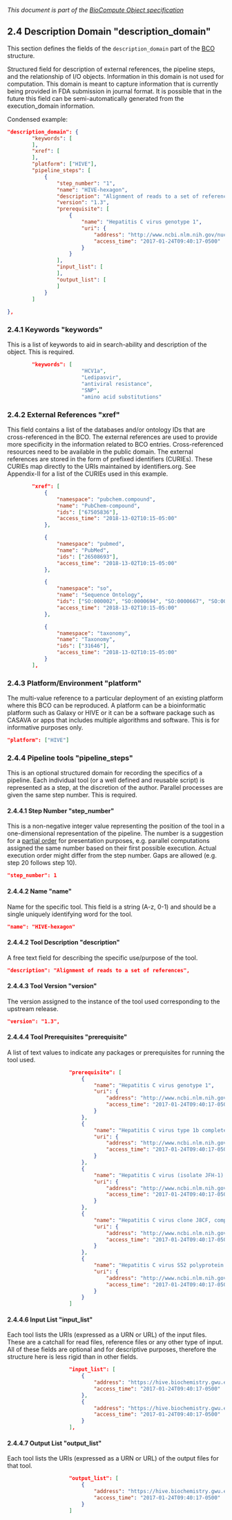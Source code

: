 _This document is part of the [BioCompute Object specification](bco-specification.md)_

## 2.4 Description Domain "description_domain"


This section defines the fields of the `description_domain` part of the [BCO](bco-domains.md) structure.

Structured field for description of external references, the pipeline steps, and the relationship of I/O objects. Information in this domain is not used for computation. This domain is meant to capture information that is currently being provided in FDA submission in journal format. It is possible that in the future this field can be semi-automatically generated from the execution_domain information. 

Condensed example:

```json
"description_domain": {
        "keywords": [
        ], 
        "xref": [
        ],
		"platform": ["HIVE"],
        "pipeline_steps": [
            {
                "step_number": "1", 
                "name": "HIVE-hexagon", 
                "description": "Alignment of reads to a set of references", 
                "version": "1.3", 
                "prerequisite": [
                    {
                        "name": "Hepatitis C virus genotype 1", 
                        "uri": {
                            "address": "http://www.ncbi.nlm.nih.gov/nuccore/22129792",
                            "access_time": "2017-01-24T09:40:17-0500"
                        }
                    }
                ], 
                "input_list": [
                ],
                "output_list": [
                ]
            }
        ]
    
},
```


### 2.4.1 Keywords "keywords"

This is a list of keywords to aid in search-ability and description of the object. This is required. 

```json
        "keywords": [
                        "HCV1a", 
                        "Ledipasvir", 
                        "antiviral resistance", 
                        "SNP", 
                        "amino acid substitutions"
```

### 2.4.2 External References "xref"

This field contains a list of the databases and/or ontology IDs that are cross-referenced in the BCO. The external references are used to provide more specificity in the information related to BCO entries. Cross-referenced resources need to be available in the public domain. The external references are stored in the form of prefixed identifiers (CURIEs). These CURIEs map directly to the URIs maintained by identifiers.org. See Appendix-II for a list of the CURIEs used in this example. 

```json
        "xref": [
            {
                "namespace": "pubchem.compound",
                "name": "PubChem-compound",
                "ids": ["67505836"], 
                "access_time": "2018-13-02T10:15-05:00"
            },

            {
                "namespace": "pubmed",
                "name": "PubMed",
                "ids": ["26508693"], 
                "access_time": "2018-13-02T10:15-05:00"
            },

            {
                "namespace": "so",
                "name": "Sequence Ontology",
                "ids": ["SO:000002", "SO:0000694", "SO:0000667", "SO:0000045"],
                "access_time": "2018-13-02T10:15-05:00"
            },

            {
                "namespace": "taxonomy",
                "name": "Taxonomy",
                "ids": ["31646"], 
                "access_time": "2018-13-02T10:15-05:00"
            }
        ], 
```

### 2.4.3 Platform/Environment "platform"

The multi-value reference to a particular deployment of an existing platform where this BCO can be reproduced. A platform can be a bioinformatic platform such as Galaxy or HIVE or it can be a software package such as CASAVA or apps that includes multiple algorithms and software. This is for informative purposes only. 

```json
"platform": ["HIVE"]
```
### 2.4.4 Pipeline tools "pipeline_steps"

This is an optional structured domain for recording the specifics of a pipeline. Each individual tool (or a well defined and reusable script) is represented as a step, at the discretion of the author. Parallel processes are given the same step number. This is required.

#### 2.4.4.1 Step Number "step_number"

This is a non-negative integer value representing the position of the tool in a one-dimensional representation of the pipeline. The number is a suggestion for a [partial order](https://en.wikipedia.org/wiki/Partially_ordered_set) for presentation purposes, e.g. parallel computations assigned the same number based on their first possible execution. Actual execution order might differ from the step number. Gaps are allowed (e.g. step 20 follows step 10). 

```json
"step_number": 1
```

#### 2.4.4.2 Name "name"

Name for the specific tool. This field is a string (A-z, 0-1) and should be a single uniquely identifying word for the tool. 

```json
"name": "HIVE-hexagon"
```

#### 2.4.4.2 Tool Description "description"

A free text field for describing the specific use/purpose of the tool.

```json
"description": "Alignment of reads to a set of references",
```

#### 2.4.4.3 Tool Version "version"

The version assigned to the instance of the tool used corresponding to the upstream release.

```json
"version": "1.3",
```

#### 2.4.4.4 Tool Prerequisites "prerequisite"

A list of text values to indicate any packages or prerequisites for running the tool used. 

```json
                    "prerequisite": [
                        {
                            "name": "Hepatitis C virus genotype 1", 
                            "uri": {
                                "address": "http://www.ncbi.nlm.nih.gov/nuccore/22129792",
                                "access_time": "2017-01-24T09:40:17-0500"
                            }
                        }, 
                        {
                            "name": "Hepatitis C virus type 1b complete genome", 
                            "uri": {
                                "address": "http://www.ncbi.nlm.nih.gov/nuccore/5420376",
                                "access_time": "2017-01-24T09:40:17-0500"
                            }
                        }, 
                        {
                            "name": "Hepatitis C virus (isolate JFH-1) genomic RNA", 
                            "uri": {
                                "address": "http://www.ncbi.nlm.nih.gov/nuccore/13122261",
                                "access_time": "2017-01-24T09:40:17-0500"
                            }
                        }, 
                        {
                            "name": "Hepatitis C virus clone J8CF, complete genome", 
                            "uri": {
                                "address": "http://www.ncbi.nlm.nih.gov/nuccore/386646758",
                                "access_time": "2017-01-24T09:40:17-0500"
                            }
                        }, 
                        {
                            "name": "Hepatitis C virus S52 polyprotein gene", 
                            "uri": {
                                "address": "http://www.ncbi.nlm.nih.gov/nuccore/295311559",
                                "access_time": "2017-01-24T09:40:17-0500"
                            }
                        }
                    ]
```

#### 2.4.4.6 Input List "input_list"

Each tool lists the URIs (expressed as a URN or URL) of the input files. These are a catchall for read files, reference files or any other type of input. All of these fields are optional and for descriptive purposes, therefore the structure here is less rigid than in other fields. 

```json
                    "input_list": [
                        {
                            "address": "https://hive.biochemistry.gwu.edu/dna.cgi?cmd=objFile&ids=514683",
                            "access_time": "2017-01-24T09:40:17-0500"
                        }, 
                        {
                            "address": "https://hive.biochemistry.gwu.edu/dna.cgi?cmd=objFile&ids=514682",
                            "access_time": "2017-01-24T09:40:17-0500"
                        }
                    ],
```

#### 2.4.4.7 Output List "output_list"

Each tool lists the URIs (expressed as a URN or URL) of the output files for that tool. 

```json
                    "output_list": [
                        {
                            "address": "https://hive.biochemistry.gwu.edudata/514769/allCount-aligned.csv",
                            "access_time": "2017-01-24T09:40:17-0500"
                        }
                    ]
```
